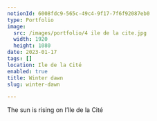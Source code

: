```yaml
---
notionId: 6008fdc9-565c-49c4-9f17-7f6f92087eb0
type: Portfolio
image:
  src: /images/portfolio/4 ile de la cite.jpg
  width: 1920
  height: 1080
date: 2023-01-17
tags: []
location: Ile de la Cité
enabled: true
title: Winter dawn
slug: winter-dawn

---
```


The sun is rising on l’Ile de la Cité


